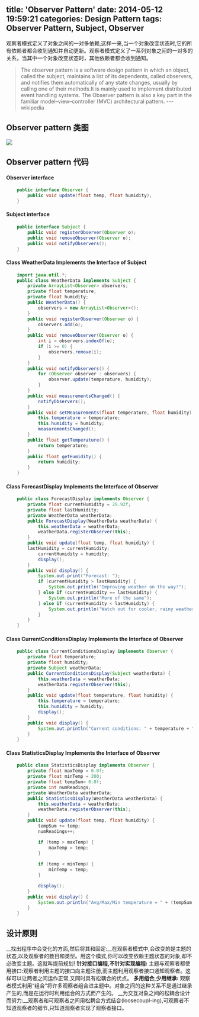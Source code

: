 title: 'Observer Pattern'
date: 2014-05-12 19:59:21
categories: Design Pattern
tags: Observer Pattern, Subject, Observer 
---
观察者模式定义了对象之间的一对多依赖,这样一来,当一个对象改变状态时,它的所有依赖者都会收到通知并自动更新。观察者模式定义了一系列对象之间的一对多的关系，当其中一个对象改变状态时，其他依赖者都会收到通知。
> The observer pattern is a software design pattern in which an object, called the subject, maintains a list of its dependents, called observers, and notifies them automatically of any state changes, usually by calling one of their methods.It is mainly used to implement distributed event handling systems. The Observer pattern is also a key part in the familiar model–view–controller (MVC) architectural pattern. ---wikipedia

<!--more--> 

## Observer pattern 类图
![](http://never-blog.qiniudn.com/2014_05_1.jpg)


## Observer pattern 代码

#### Observer interface
```java
	public interface Observer {
		public void update(float temp, float humidity);
	}
```
#### Subject interface
```java
	public interface Subject {
		public void registerObserver(Observer o);
		public void removeObserver(Observer o);
		public void notifyObservers();
	}
```
#### Class WeatherData Implements the Interface of Subject
```java
	import java.util.*;
	public class WeatherData implements Subject {
		private ArrayList<Observer> observers;
		private float temperature;
		private float humidity;
		public WeatherData() {
			observers = new ArrayList<Observer>();
		}
		public void registerObserver(Observer o) {
			observers.add(o);
		}
		public void removeObserver(Observer o) {
			int i = observers.indexOf(o);
			if (i >= 0) {
				observers.remove(i);
			}
		}
		public void notifyObservers() {
			for (Observer observer : observers) {
				observer.update(temperature, humidity);
			}
		}
		public void measurementsChanged() {
			notifyObservers();
		}
		public void setMeasurements(float temperature, float humidity) {
			this.temperature = temperature;
			this.humidity = humidity;
			measurementsChanged();
		}
		public float getTemperature() {
			return temperature;
		}
		public float getHumidity() {
			return humidity;
		}
	}
```
#### Class ForecastDisplay Implements the Interface of Observer
```java
	public class ForecastDisplay implements Observer {
		private float currentHumidity = 29.92f;  
		private float lastHumidity;
		private WeatherData weatherData;
		public ForecastDisplay(WeatherData weatherData) {
			this.weatherData = weatherData;
			weatherData.registerObserver(this);
		}
		public void update(float temp, float humidity) {
		lastHumidity = currentHumidity;
			currentHumidity = humidity;
			display();
		}
		public void display() {
			System.out.print("Forecast: ");
			if (currentHumidity > lastHumidity) {
				System.out.println("Improving weather on the way!");
			} else if (currentHumidity == lastHumidity) {
				System.out.println("More of the same");
			} else if (currentHumidity < lastHumidity) {
				System.out.println("Watch out for cooler, rainy weather");
			}
		}
	}
```

#### Class CurrentConditionsDisplay Implements the Interface of Observer
```java
	public class CurrentConditionsDisplay implements Observer {
		private float temperature;
		private float humidity;
		private Subject weatherData;
		public CurrentConditionsDisplay(Subject weatherData) {
			this.weatherData = weatherData;
			weatherData.registerObserver(this);
		}
		public void update(float temperature, float humidity) {
			this.temperature = temperature;
			this.humidity = humidity;
			display();
		}
		public void display() {
			System.out.println("Current conditions: " + temperature + "F degrees and " + humidity + "% humidity");
		}
	}
```
#### Class StatisticsDisplay Implements the Interface of Observer
```java
	public class StatisticsDisplay implements Observer {
		private float maxTemp = 0.0f;
		private float minTemp = 200;
		private float tempSum= 0.0f;
		private int numReadings;
		private WeatherData weatherData;
		public StatisticsDisplay(WeatherData weatherData) {
			this.weatherData = weatherData;
			weatherData.registerObserver(this);
		}
		public void update(float temp, float humidity) {
			tempSum += temp;
			numReadings++;

			if (temp > maxTemp) {
				maxTemp = temp;
			}
	 
			if (temp < minTemp) {
				minTemp = temp;
			}

			display();
		}
		public void display() {
			System.out.println("Avg/Max/Min temperature = " + (tempSum / numReadings) + "/" + maxTemp + "/" + minTemp);
		}
	}
```
## 设计原则
__找出程序中会变化的方面,然后将其和固定:__在观察者模式中,会改变的是主题的状态,以及观察者的数目和类型。用这个模式,你可以改变依赖主题状态的对象,却不必改变主题。这就叫提前规划!
__针对接口编程,不针对实现编程:__
主题与观察者都使用接口:观察者利用主题的接口向主题注册,而主题利用观察者接口通知观察者。这样可以让两者之间运作正常,又同时具有松耦合的优点。
__多用组合,少用继承:__
观察者模式利用“组合”将许多观察者组合进主题中。对象之间的这种关系不是通过继承产生的,而是在运行时利用组合的方式而产生的。
__为交互对象之间的松耦合设计而努力:__观察者和可观察者之间用松耦合方式结合(loosecoupl-ing),可观察者不知道观察者的细节,只知道观察者实现了观察者接口。














